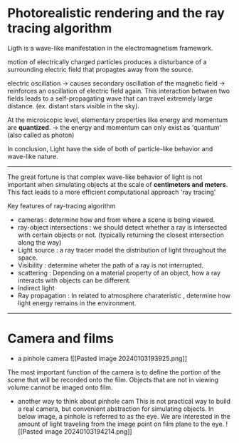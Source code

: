 
# Photorealistic rendering and the ray tracing algorithm


Ligth is a wave-like manifestation in the electromagnetism framework.

motion of electrically charged particles produces a disturbance of a surrounding electric field that propagtes away from the source.

electric oscillation -> causes secondary oscillation of the magnetic field -> reinforces an oscillation of electric field again.
This interaction between two fields leads to a self-propagating wave that can travel extremely large distance. (ex. distant stars visible in the sky).

At the microscopic level, elementary properties like energy and momentum are **quantized**. -> the energy and momentum can only exist as 'quantum' (also called as photon)

In conclusion, Light have the side of both of particle-like behavior and wave-like nature.

---

The great fortune is that complex wave-like behavior of light is not important when simulating objects at the scale of **centimeters and meters**.
This fact leads to a more efficient computational approach 'ray tracing'

Key features of ray-tracing algorithm
- cameras : determine how and from where a scene is being viewed.
- ray-object intersections : we should detect whether a ray is intersected with certain objects or not. (typically returning the closest intersection along the way)
- Light source : a ray tracer model the distribution of light throughout the space.
- Visibility : determine wheter the path of a ray is not interrupted.
- scattering : Depending on a material property of an object, how a ray interacts with objects can be different.
- Indirect light
- Ray propagation : In related to atmosphere charateristic , determine how light energy remains in the environment.

---

# Camera and films

- a pinhole camera
![[Pasted image 20240103193925.png]]

The most important function of the camera is to define the portion of the scene that will be recorded onto the film.
Objects that are not in viewing volume cannot be imaged onto film.

- another way to think about pinhole cam
This is not practical way to build a real camera, but convenient abstraction for simulating objects.
In below image, a pinhole is referred to as the eye.
We are interested in  the amount of light traveling from the image point on film plane to the eye.
![[Pasted image 20240103194214.png]]